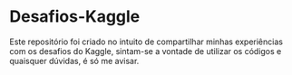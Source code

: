 # Desafios-Kaggle

Este repositório foi criado no intuito de compartilhar minhas experiências com os desafios do Kaggle, sintam-se a vontade de utilizar os códigos e quaisquer dúvidas, é só me avisar.
